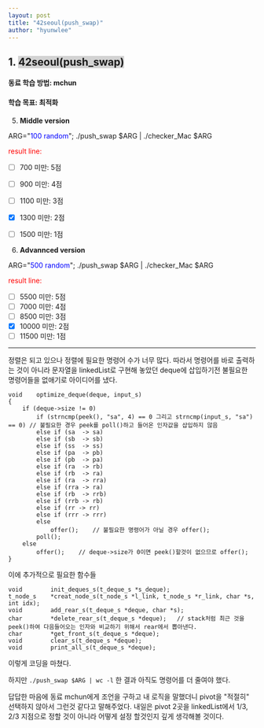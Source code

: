 ```yaml
---
layout: post
title: "42seoul(push_swap)"
author: "hyunwlee"
---
```


## 1. <span style="background-color:lightgrey">42seoul(push_swap)</span>

#### 동료 학습 방법: mchun

#### 학습 목표: 최적화

5. <strong>Middle version</strong>

ARG="<span style="color:blue">100 random</span>"; ./push_swap $ARG | ./checker_Mac $ARG 

<span style="color:red">result line: </span>

- [ ] 700 미만: 5점

- [ ] 900 미만: 4점
- [ ] 1100 미만: 3점
- [x] 1300 미만: 2점
- [ ] 1500 미만: 1점

6. <strong>Advannced version</strong>

ARG="<span style="color:blue">500 random</span>"; ./push_swap $ARG | ./checker_Mac $ARG 

<span style="color:red">result line: </span>

- [ ] 5500 미만: 5점
- [ ] 7000 미만: 4점
- [ ] 8500 미만: 3점
- [x] 10000 미만: 2점
- [ ] 11500 미만: 1점

---

정렬은 되고 있으나 정렬에 필요한 명령어 수가 너무 많다. 따라서 명령어를 바로 출력하는 것이 아니라 문자열을 linkedList로 구현해 놓았던 deque에 삽입하기전 불필요한 명령어들을 없애기로 아이디어를 냈다.

```
void	optimize_deque(deque, input_s)
{
	if (deque->size != 0)
		if (strncmp(peek(), "sa", 4) == 0 그리고 strncmp(input_s, "sa") == 0) // 불필요한 경우 peek를 poll()하고 들어온 인자값을 삽입하지 않음
		else if (sa  -> sa)
		else if (sb  -> sb)
		else if (ss  -> ss)
		else if (pa  -> pb)
		else if (pb  -> pa)
		else if (ra  -> rb)
		else if (rb  -> ra)
		else if (ra  -> rra)
		else if (rra -> ra)
		else if (rb  -> rrb)
		else if (rrb -> rb)
		else if (rr -> rr)
		else if (rrr -> rrr)
		else
			offer();	// 불필요한 명령어가 아닐 경우 offer();
		poll();
	else
		offer();	// deque->size가 0이면 peek()할것이 없으므로 offer();
}
```

이에 추가적으로 필요한 함수들

```
void        init_deques_s(t_deque_s *s_deque);
t_node_s    *creat_node_s(t_node_s *l_link, t_node_s *r_link, char *s, int idx);
void        add_rear_s(t_deque_s *deque, char *s);
char        *delete_rear_s(t_deque_s *deque);	// stack처럼 최근 것을 peek()하여 다음들어오는 인자와 비교하기 위해서 rear에서 뽑아낸다.
char        *get_front_s(t_deque_s *deque);
void        clear_s(t_deque_s *deque);
void        print_all_s(t_deque_s *deque);
```

이렇게 코딩을 마쳤다.

하지만 `./push_swap $ARG | wc -l` 한 결과  아직도 명령어를 더 줄여야 했다.

답답한 마음에 동료 mchun에게 조언을 구하고 내 로직을 말했더니 pivot을 "적절히" 선택하지 않아서 그런것 같다고 말해주었다. 내일은 pivot 2곳을 linkedList에서 1/3, 2/3 지점으로 정할 것이 아니라 어떻게 설정 할것인지 깊게 생각해볼 것이다.
